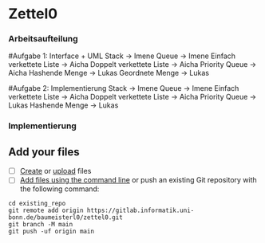 # Zettel0

### Arbeitsaufteilung
#Aufgabe 1: Interface + UML
        Stack -> Imene
        Queue -> Imene
        Einfach verkettete Liste -> Aicha
        Doppelt verkettete Liste -> Aicha
        Priority Queue -> Aicha
        Hashende Menge -> Lukas
        Geordnete Menge -> Lukas 

    
#Aufgabe 2: Implementierung
        Stack -> Imene
        Queue -> Imene
        Einfach verkettete Liste -> Aicha
        Doppelt verkettete Liste -> Aicha
        Priority Queue -> Lukas
        Hashende Menge -> Lukas

### Implementierung

    
    


## Add your files

- [ ] [Create](https://docs.gitlab.com/ee/user/project/repository/web_editor.html#create-a-file) or [upload](https://docs.gitlab.com/ee/user/project/repository/web_editor.html#upload-a-file) files
- [ ] [Add files using the command line](https://docs.gitlab.com/ee/gitlab-basics/add-file.html#add-a-file-using-the-command-line) or push an existing Git repository with the following command:

```
cd existing_repo
git remote add origin https://gitlab.informatik.uni-bonn.de/baumeisterl0/zettel0.git
git branch -M main
git push -uf origin main
```
